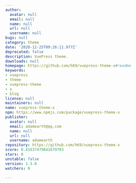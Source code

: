 ```yaml
---
author:
  avatar: null
  email: null
  name: null
  url: null
  username: null
bugs: null
category: theme
date: '2020-12-25T09:26:11.977Z'
deprecated: false
description: VuePress theme.
downloads: null
homepage: https://github.com/h69/vuepress-theme-x#readme
keywords:
- vuepress
- theme
- vuepress-theme
- x
- blog
license: null
maintainers: null
name: vuepress-theme-x
npm: https://www.npmjs.com/package/vuepress-theme-x
publisher:
  avatar: null
  email: adamearth@qq.com
  name: null
  url: null
  username: adamearth
repository: https://github.com/h69/vuepress-theme-x
score: 0.41637479841679703
stars: 0
unstable: false
version: 1.3.0
watchers: 0

---
```


